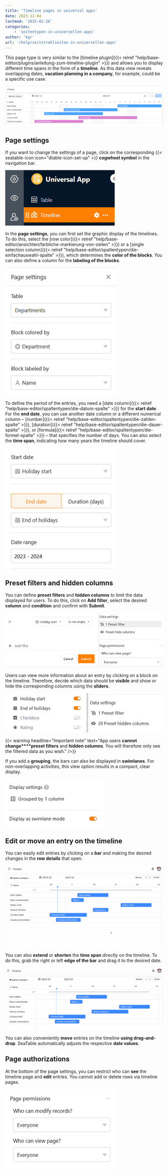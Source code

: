 ```yaml
---
title: 'Timeline pages in universal apps'
date: 2023-12-04
lastmod: '2025-02-26'
categories:
    - 'seitentypen-in-universellen-apps'
author: 'kgr'
url: '/help/zeitstrahlseiten-in-universellen-apps'
---
```


This page type is very similar to the [timeline plugin]({{< relref "help/base-editor/plugins/anleitung-zum-timeline-plugin" >}}) and allows you to display different time spans in the form of a **timeline**. As this data view reveals overlapping dates, **vacation planning in a company**, for example, could be a specific use case.

![Timeline page in Universal Apps](images/Timeline-page-in-Universal-Apps.png)

## Page settings

If you want to change the settings of a page, click on the corresponding {{< seatable-icon icon="dtable-icon-set-up" >}} **cogwheel symbol** in the navigation bar.

![Changing the settings of the timeline page](images/Einstellungen-der-Zeitstrahlseite-aendern.png)

In the **page settings**, you can first set the graphic display of the timelines. To do this, select the [row color]({{< relref "help/base-editor/ansichten/farbliche-markierung-von-zeilen" >}}) or a [single selection column]({{< relref "help/base-editor/spaltentypen/die-einfachauswahl-spalte" >}}), which determines the **color of the blocks**. You can also define a column for the **labeling of the blocks**.

![Graphical setting of the timelines in universal apps](images/Grafische-Einstellung-der-Zeitleisten.png)

To define the period of the entries, you need a [date column]({{< relref "help/base-editor/spaltentypen/die-datum-spalte" >}}) for the **start date**. For the **end date**, you can use another date column or a different numerical column – [number]({{< relref "help/base-editor/spaltentypen/die-zahlen-spalte" >}}), [duration]({{< relref "help/base-editor/spaltentypen/die-dauer-spalte" >}}), or [formula]({{< relref "help/base-editor/spaltentypen/die-formel-spalte" >}}) – that specifies the number of days. You can also select the **time span**, indicating how many years the timeline should cover.

![Page settings of the timeline page in universal apps](images/Seiteneinstellungen-der-Zeitstrahlseite-in-Universellen-Apps.png)

## Preset filters and hidden columns

You can define **preset filters** and **hidden columns** to limit the data displayed for users. To do this, click on **Add filter**, select the desired **column** and **condition** and confirm with **Submit**.

![Add filter on timeline pages in Universal Apps](images/Add-filter-on-timeline-pages-in-Universal-Apps.png)

Users can view more information about an entry by clicking on a block on the timeline. Therefore, decide which data should be **visible** and show or hide the corresponding columns using the **sliders**.

![Hide columns on timeline pages in Universal Apps](images/Hide-columns-on-timeline-pages-in-Universal-Apps.png)

{{< warning  headline="Important note"  text="App users **cannot change****preset filters** and **hidden columns**. You will therefore only see the filtered data as you wish." />}}

If you add a **grouping**, the bars can also be displayed in **swimlanes**. For non-overlapping activities, this view option results in a compact, clear display.

![Grouping on timeline pages](images/Grouping-on-timeline-pages.png)

## Edit or move an entry on the timeline

You can easily edit entries by clicking on a **bar** and making the desired changes in the **row details** that open.

![Change entries on timeline pages](images/Eintraege-auf-Zeitstrahlseiten-aendern.gif)

You can also **extend** or **shorten** the **time span** directly on the timeline. To do this, grab the right or left **edge of the bar** and drag it to the desired date.

![Move entries to timeline pages](images/Eintraege-auf-Zeitstrahlseiten-verschieben.gif)

You can also conveniently **move** entries on the timeline **using drag-and-drop**. SeaTable automatically adjusts the respective **date values**.

## Page authorizations

At the bottom of the page settings, you can restrict who can **see** the timeline page and **edit** entries. You cannot add or delete rows via timeline pages.

![Page authorizations of timeline pages](images/Seitenberechtigungen-von-Kalenderseiten.png)
